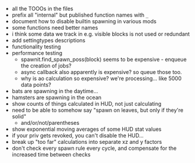 * all the TOOOs in the files
* prefix all "internal" but published function names with `_`
* document how to disable builtin spawning in various mods
* some functions need better names
* i think some data we track in e.g. visible blocks is not used or redundant
* add settingtypes descriptions
* functionality testing
* performance testing
  * spawnit.find_spawn_poss(block) seems to be expensive - enqueue the creation of jobs?
  * async callback also apparently is expensive? so queue those too.
  * why is ao calculation so expensive? we're processing... like 5000 data points?
* bats are spawning in the daytime...
* hamsters are spawning in the ocean
* show counts of things calculated in HUD, not just calculating
* need to be able to somehow say "spawn on leaves, but only if they're solid"
  * and/or/not/parentheses
* show exponential moving averages of some HUD stat values
* if your priv gets revoked, you can't disable the HUD...
* break up "too far" calculations into separate xz and y factors
* don't check every spawn rule every cycle, and compensate for the increased time between checks

